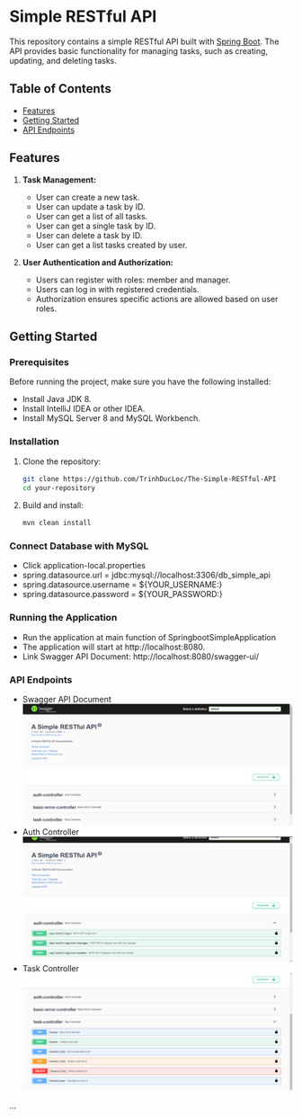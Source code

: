 ﻿---
author: Trinh Duc Loc
Title: The Simple RESTful API
---

# Simple RESTful API

This repository contains a simple RESTful API built with [Spring Boot](https://spring.io/projects/spring-boot). The API provides basic functionality for managing tasks, such as creating, updating, and deleting tasks.

## Table of Contents
- [Features](#features)
- [Getting Started](#getting-started)
- [API Endpoints](#api-endpoints)


## Features

1. **Task Management:**
    - User can create a new task.
    - User can update a task by ID.
    - User can get a list of all tasks.
    - User can get a single task by ID.
    - User can delete a task by ID.
    - User can get a list tasks created by user.

2. **User Authentication and Authorization:**
    - Users can register with roles: member and manager.
    - Users can log in with registered credentials.
    - Authorization ensures specific actions are allowed based on user roles.

## Getting Started

### Prerequisites

Before running the project, make sure you have the following installed:

- Install Java JDK 8.
- Install IntelliJ IDEA or other IDEA.
- Install MySQL Server 8 and MySQL Workbench.

### Installation

1. Clone the repository:

    ```bash
    git clone https://github.com/TrinhDucLoc/The-Simple-RESTful-API
    cd your-repository
    ```

2. Build and install:

    ```bash
    mvn clean install
    ```

### Connect Database with MySQL
- Click application-local.properties
- spring.datasource.url = jdbc:mysql://localhost:3306/db_simple_api
- spring.datasource.username = ${YOUR_USERNAME:}
- spring.datasource.password = ${YOUR_PASSWORD:}

### Running the Application

- Run the application at main function of SpringbootSimpleApplication
- The application will start at http://localhost:8080.
- Link Swagger API Document: http://localhost:8080/swagger-ui/


### API Endpoints
- Swagger API Document
![Swagger API Document](https://raw.githubusercontent.com/TrinhDucLoc/The-Simple-RESTful-API/main/image/SimpleAPI_001.png)
- Auth Controller
![Auth Controller](https://raw.githubusercontent.com/TrinhDucLoc/The-Simple-RESTful-API/main/image/SimpleAPI_002.png)
- Task Controller
![Task Controller](https://raw.githubusercontent.com/TrinhDucLoc/The-Simple-RESTful-API/main/image/SimpleAPI_003.png)

...

